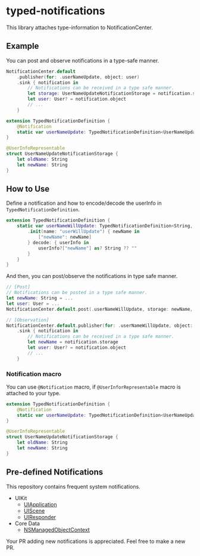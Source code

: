 # typed-notifications
This library attaches type-information to NotificationCenter.

## Example
You can post and observe notifications in a type-safe manner.
```swift
NotificationCenter.default
    .publisher(for: .userNameUpdate, object: user)
    .sink { notification in
        // Notifications can be received in a type safe manner.
        let storage: UserNameUpdateNotificationStorage = notification.storage
        let user: User? = notification.object
        // ...
    }

extension TypedNotificationDefinition {
    @Notification
    static var userNameUpdate: TypedNotificationDefinition<UserNameUpdateNotificationStorage, User> 
}

@UserInfoRepresentable
struct UserNameUpdateNotificationStorage {
    let oldName: String
    let newName: String
}
```

## How to Use
Define a notification and how to encode/decode the userInfo in `TypedNotificationDefinition`.
```swift
extension TypedNotificationDefinition {
    static var userNameWillUpdate: TypedNotificationDefinition<String, User> {
        .init(name: "userWillUpdate") { newName in
            ["newName": newName]
        } decode: { userInfo in
            userInfo?["newName"] as? String ?? ""
        }
    }
}
```

And then, you can post/observe the notifications in type safe manner.
```swift
// [Post]
// Notifications can be posted in a type safe manner.
let newName: String = ...
let user: User = ...
NotificationCenter.default.post(.userNameWillUpdate, storage: newName, object: user)

// [Observation]
NotificationCenter.default.publisher(for: .userNameWillUpdate, object: user)
    .sink { notification in
        // Notifications can be received in a type safe manner.
        let newName = notification.storage
        let user: User? = notification.object
        // ...
    }
```

### Notification macro

You can use `@Notification` macro, if `@UserInforRepresentable` macro is attached to your type.
```swift
extension TypedNotificationDefinition {
    @Notification
    static var userNameUpdate: TypedNotificationDefinition<UserNameUpdateNotificationStorage, User> 
}

@UserInfoRepresentable
struct UserNameUpdateNotificationStorage {
    let oldName: String
    let newName: String
}
```

## Pre-defined Notifications
This repository contains frequent system notifications.
- UIKit 
    - [UIApplication](Sources/TypedNotifications/UIKit/UIApplication.swift)
    - [UIScene](Sources/TypedNotifications/UIKit/UIScene.swift)
    - [UIResponder](Sources/TypedNotifications/UIKit/UIResponder.swift)
- Core Data
    - [NSManagedObjectContext](Sources/TypedNotifications/CoreData/NSManagedObjectContext.swift)

Your PR adding new notifications is appreciated. Feel free to make a new PR.
